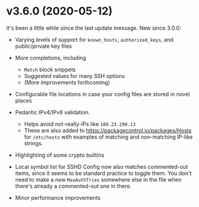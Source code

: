 v3.6.0 (2020-05-12)
===================

It's been a little while since the last update message. New since 3.0.0:

- Varying levels of support for `known_hosts`, `authorized_keys`, and
  public/private key files

- More completions, including
    + `Match` block snippets
    + Suggested values for many SSH options
    + (More improvements forthcoming)

- Configurable file locations in case your config files are stored in
  novel places

- Pedantic IPv4/IPv6 validation.
    + Helps avoid not-really-IPs like `189.23.290.13`
    + These are also added to https://packagecontrol.io/packages/Hosts for
      `/etc/hosts` with examples of matching and non-matching IP-like strings.

- Highlighting of some crypto builtins

- Local symbol list for SSHD Config now also matches commented-out items,
  since it seems to be standard practice to toggle them.  You don't need
  to make a _new_ `MaxAuthTries` somewhere else in the file when there's
  already a commented-out one in there.

- Minor performance improvements
